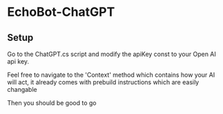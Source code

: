 # EchoBot-ChatGPT

## Setup
Go to the ChatGPT.cs script and modify the apiKey const to your Open AI api key.

Feel free to navigate to the 'Context' method which contains how your AI will act, it already comes with prebuild instructions which are easily changable

Then you should be good to go
